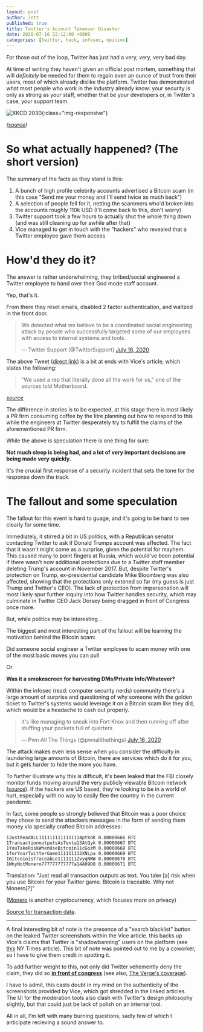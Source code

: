```yaml
---
layout: post
author: Jett
published: true
title: Twitter's Account Takeover Disaster
date: 2020-07-16 22:12:00 +0800
categories: [twitter, hack, infosec, opinion]
---
```


For those out of the loop, Twitter has just had a very, very, very bad day.


At time of writing they haven't given an official post mortem, something that will *definitely* be needed for them to regain even an ounce of trust from their users, most of which already dislike the platform. Twitter has demonstrated what most people who work in the industry already know: your security is only as strong as your staff, whether that be your developers or, in Twitter's case, your support team.


![XKCD 2030](https://imgs.xkcd.com/comics/voting_software.png){:class="img-responsive"}

_([source](https://xkcd.com/2030/))_


# So what actually happened? (The short version)

The summary of the facts as they stand is this:

1. A bunch of high profile celebrity accounts advertised a Bitcoin scam (in this case "Send me your money and I'll send twice as much back")
2. A selection of people fell for it, netting the scammers who'd broken into the accounts roughly 110k USD (I'll come back to this, don't worry)
3. Twitter support took a few hours to actually shut the whole thing down (and was still cleaning up for awhile after that)
4. Vice managed to get in touch with the "hackers" who revealed that a Twitter employee gave them access


# How'd they do it?

The answer is rather underwhelming, they bribed/social engineered a Twitter employee to hand over their God mode staff account.

Yep, that's it.

From there they reset emails, disabled 2 factor authentication, and waltzed in the front door.


<blockquote class="twitter-tweet"><p lang="en" dir="ltr">We detected what we believe to be a coordinated social engineering attack by people who successfully targeted some of our employees with access to internal systems and tools.</p>&mdash; Twitter Support (@TwitterSupport) <a href="https://twitter.com/TwitterSupport/status/1283591846464233474?ref_src=twsrc%5Etfw">July 16, 2020</a></blockquote> 

The above Tweet ([direct link](https://twitter.com/TwitterSupport/status/1283591846464233474)) is a bit at ends with Vice's article, which states the following:

> "We used a rep that literally done all the work for us," one of the sources told Motherboard.

_[source](https://www.vice.com/en_us/article/jgxd3d/twitter-insider-access-panel-account-hacks-biden-uber-bezos)_

The difference in stories is to be expected, at this stage there is most likely a PR firm consuming coffee by the litre planning out how to respond to this while the engineers at Twitter desperately try to fulfill the claims of the aforementioned PR firm.

While the above is speculation there is one thing for sure:

**Not much sleep is being had, and a lot of very important decisions are being made very quickly.**

It's the crucial first response of a security incident that sets the tone for the response down the track.


# The fallout and some speculation

The fallout for this event is hard to guage, and it's going to be hard to see clearly for some time.


Immediately, it stirred a bit in US politics, with a Republican senator contacting Twitter to ask if Donald Trumps account was affected. The fact that it wasn't might come as a surprise, given the potential for mayhem. This caused many to point fingers at Russia, which would've been potential if there wasn't now additional protections due to a Twitter staff member deleting Trump's account in November 2017. But, despite Twitter's protection on Trump, ex-presidential candidate Mike Bloomberg was also affected, showing that the protections only extened so far (my guess is just Trump and Twitter's CEO). The lack of protection from impersonation will most likely spur further inquiry into how Twitter handles security, which may culminate in Twitter CEO Jack Dorsey being dragged in front of Congress once more.

But, while politics may be interesting...

The biggest and most interesting part of the fallout will be learning the motivation behind the Bitcoin scam:

Did someone social engineer a Twitter employee to scam money with one of the most basic moves you can pull

Or

**Was it a smokescreen for harvesting DMs/Private Info/Whatever?**

Within the infosec (read: computer security nerds) community there's a large amount of surprise and questioning of why someone with the golden ticket to Twitter's systems would leverage it on a Bitcoin scam like they did, which would be a headache to cash out properly.

<blockquote class="twitter-tweet"><p lang="en" dir="ltr">It&#39;s like managing to sneak into Fort Knox and then running off after stuffing your pockets full of quarters</p>&mdash; Pwn All The Things (@pwnallthethings) <a href="https://twitter.com/pwnallthethings/status/1283719083175882755?ref_src=twsrc%5Etfw">July 16, 2020</a></blockquote> <script async src="https://platform.twitter.com/widgets.js" charset="utf-8"></script>

The attack makes even less sense when you consider the difficulty in laundering large amounts of Bitcoin, there are services which do it for you, but it gets harder to hide the more you have. 

To further illustrate why this is difficult, it's been leaked that the FBI closely monitor funds moving around the very publicly viewable Bitcoin network ([source](https://decrypt.co/34740/blueleaks-how-the-fbi-tracks-bitcoin-laundering-on-the-dark-web)). If the hackers are US based, they're looking to be in a world of hurt, especially with no way to easily flee the country in the current pandemic. 

In fact, some people so strongly believed that Bitcoin was a poor choice they chose to send the attackers messages in the form of sending them money via specially crafted Bitcoin addresses:

```
1JustReadALL1111111111111114ptkoK 0.00000666 BTC
1TransactionoutputsAsTexta13AtQyk 0.00000667 BTC
1YouTakeRiskWhenUseBitcoin11cGozM 0.00000668 BTC
1forYourTwitterGame111111112XNLpa 0.00000669 BTC
1BitcoinisTraceabLe1111111ZvyqNWW 0.00000670 BTC
1WhyNotMonero777777777777a14A99D8 0.00000671 BTC
```

Translation: "Just read all transaction outputs as text. You take [a] risk when you use Bitcoin for your Twitter game. Bitcoin is traceable. Why not Monero[?]"

([Monero](https://en.wikipedia.org/wiki/Monero_%28cryptocurrency%29) is another cryptocurrency, which focuses more on privacy)

[Source for transaction data](https://www.blockchain.com/btc/tx/67b814526ae6ee78a16059bfcfc06ed7768c92c58f3409367cb180627631ddbe).

<hr>

A final interesting bit of note is the presence of a "search blacklist" button on the leaked Twitter screenshots within the Vice article. this backs up Vice's claims that Twitter is "shadowbanning" users on the platform (see [this](https://www.nytimes.com/2018/07/26/us/politics/twitter-shadowbanning.html) NY Times article). This bit of note was pointed out to me by a coworker, so I have to give them credit in spotting it.


To add further weight to this, not only did Twitter vehemently deny the claim, they did so **[in front of congress](https://www.vox.com/2018/9/6/17824652/twitter-dorsey-energy-and-commerce-hearing-shadow-banning)** (see also, [The Verge's coverage](https://www.theverge.com/2018/7/27/17620194/twitter-shadow-ban-trump-conservatives-search-results)).

I have to admit, this casts doubt in my mind on the authenticity of the screenshots provided by Vice, which got shredded in the linked articles. The UI for the moderation tools also clash with Twitter's design philosophy slightly, but that could just be lack of polish on an internal tool.

All in all, I'm left with many burning questions, sadly few of which I anticipate recieving a sound answer to.

